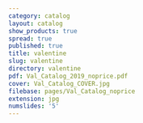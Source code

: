 ```yaml
---
category: catalog
layout: catalog
show_products: true
spread: true
published: true
title: valentine
slug: valentine
directory: valentine
pdf: Val_Catalog_2019_noprice.pdf
cover: Val_Catalog_COVER.jpg
filebase: pages/Val_Catalog_noprice
extension: jpg
numslides: '5'
---
```

